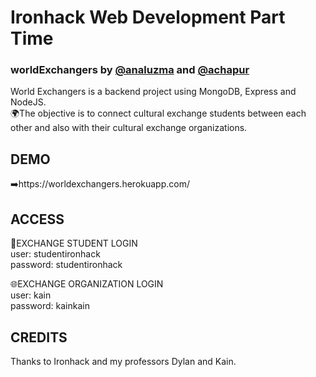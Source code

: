 
# Ironhack Web Development Part Time
### worldExchangers by [@analuzma](https://github.com/analuzma) and [@achapur](https://github.com/achapur)

World Exchangers is a backend project using MongoDB, Express and NodeJS.<br>
🌍The objective is to connect cultural exchange students between each other and also with their cultural exchange organizations.

## DEMO
➡️https://worldexchangers.herokuapp.com/

## ACCESS

🧑EXCHANGE STUDENT LOGIN <br>
user: studentironhack<br>
password: studentironhack<br>

🌐EXCHANGE ORGANIZATION LOGIN <br>
user: kain<br>
password: kainkain<br>

## CREDITS

Thanks to Ironhack and my professors Dylan and Kain.
